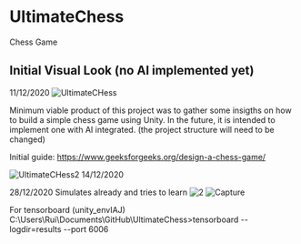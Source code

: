 # UltimateChess
Chess Game 

## Initial Visual Look (no AI implemented yet) 
11/12/2020
![UltimateCHess](https://user-images.githubusercontent.com/44201826/101942929-343d1c80-3be2-11eb-8822-d3be842d4c07.PNG)

Minimum viable product of this project was to gather some insigths on how to build a simple chess game using Unity. 
In the future, it is intended to implement one with AI integrated. (the project structure will need to be changed)

Initial guide:
https://www.geeksforgeeks.org/design-a-chess-game/

![UltimateCHess2](https://user-images.githubusercontent.com/44201826/102122430-5e3e4b00-3e3d-11eb-9814-3c8ebdeb32f3.PNG)
14/12/2020


28/12/2020
Simulates already and tries to learn
![2](https://user-images.githubusercontent.com/44201826/103246378-2c5bd700-495b-11eb-98c7-cc71dfbbfbb0.PNG)
![Capture](https://user-images.githubusercontent.com/44201826/103246341-0df5db80-495b-11eb-864b-2fa791b5086f.PNG)


For tensorboard
(unity_envIAJ) C:\Users\Rui\Documents\GitHub\UltimateChess>tensorboard --logdir=results --port 6006
